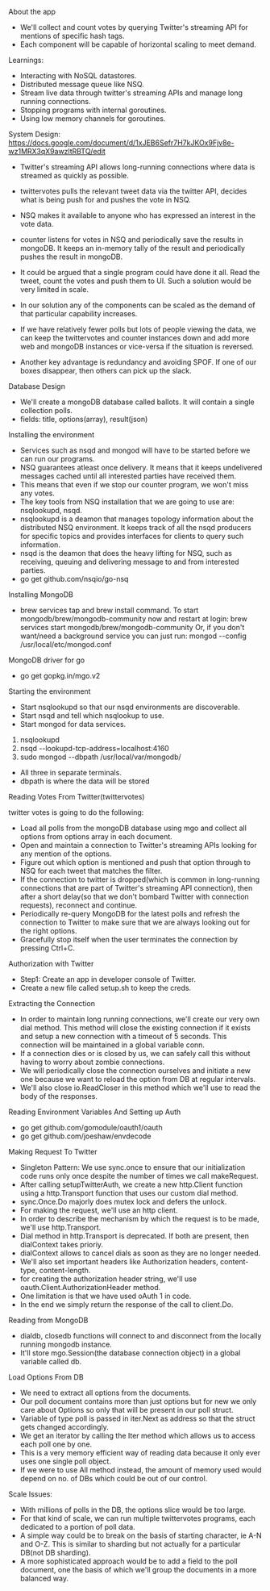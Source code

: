 About the app
* We'll collect and count votes by querying Twitter's streaming API for mentions of specific hash tags.
* Each component will be capable of horizontal scaling to meet demand.

Learnings:
* Interacting with NoSQL datastores.
* Distributed message queue like NSQ.
* Stream live data through twitter's streaming APIs and manage long running connections.
* Stopping programs with internal goroutines.
* Using low memory channels for goroutines.

System Design:
https://docs.google.com/document/d/1xJEB6Sefr7H7kJKOx9Fjv8e-wz1MRX3qX9awzltRBTQ/edit

* Twitter's streaming API allows long-running connections where data is streamed as quickly as possible.
* twittervotes pulls the relevant tweet data via the twitter API, decides what is being push for and pushes the vote in NSQ.
* NSQ makes it available to anyone who has expressed an interest in the vote data.
* counter listens for votes in NSQ and periodically save the results in mongoDB. It keeps an in-memory tally of the result and periodically pushes the result in mongoDB.

* It could be argued that a single program could have done it all. Read the tweet, count the votes and push them to UI. Such a solution would be very limited in scale.
* In our solution any of the components can be scaled as the demand of that particular capability increases.
* If we have relatively fewer polls but lots of people viewing the data, we can keep the twittervotes and counter instances down and add more web and mongoDB instances or vice-versa if the situation is reversed.
* Another key advantage is redundancy and avoiding SPOF. If one of our boxes disappear, then others can pick up the slack.


Database Design
* We'll create a mongoDB database called ballots. It will contain a single collection polls.
* fields: title, options(array), result(json)

Installing the environment
* Services such as nsqd and mongod will have to be started before we can run our programs.
* NSQ guarantees atleast once delivery. It means that it keeps undelivered messages cached until all interested parties have received them.
* This means that even if we stop our counter program, we won't miss any votes.
* The key tools from NSQ installation that we are going to use are: nsqlookupd, nsqd.
* nsqlookupd is a deamon that manages topology information about the distributed NSQ environment. It keeps track of all the nsqd producers for specific topics and provides interfaces for clients to query such information.
* nsqd is the deamon that does the heavy lifting for NSQ, such as receiving, queuing and delivering message to and from interested parties.
* go get github.com/nsqio/go-nsq

Installing MongoDB
* brew services tap and brew install command.
    To start mongodb/brew/mongodb-community now and restart at login:
    brew services start mongodb/brew/mongodb-community
    Or, if you don't want/need a background service you can just run:
    mongod --config /usr/local/etc/mongod.conf

MongoDB driver for go
* go get gopkg.in/mgo.v2

Starting the environment
* Start nsqlookupd so that our nsqd environments are discoverable.
* Start nsqd and tell which nsqlookup to use.
* Start mongod for data services.

1. nsqlookupd
2. nsqd --lookupd-tcp-address=localhost:4160
3. sudo mongod --dbpath /usr/local/var/mongodb/

* All three in separate terminals.
* dbpath is where the data will be stored


Reading Votes From Twitter(twittervotes)

twitter votes is going to do the following:
* Load all polls from the mongoDB database using mgo and collect all options from options array in each document.
* Open and maintain a connection to Twitter's streaming APIs looking for any mention of the options.
* Figure out which option is mentioned and push that option through to NSQ for each tweet that matches the filter.
* If the connection to twitter is dropped(which is common in long-running connections that are part of Twitter's streaming API connection), then after a short delay(so that we don't bombard Twitter with connection requests), reconnect and continue.
* Periodically re-query MongoDB for the latest polls and refresh the connection to Twitter to make sure that we are always looking out for the right options.
* Gracefully stop itself when the user terminates the connection by pressing Ctrl+C.


Authorization with Twitter
* Step1: Create an app in developer console of Twitter.
* Create a new file called setup.sh to keep the creds.


Extracting the Connection
* In order to maintain long running connections, we'll create our very own dial method. This method will close the existing connection if it exists and setup a new connection with a timeout of 5 seconds. This connection will be maintained in a global variable conn.
* If a connection dies or is closed by us, we can safely call this without having to worry about zombie connections.
* We will periodically close the connection ourselves and initiate a new one because we want to reload the option from DB at regular intervals.
* We'll also close io.ReadCloser in this method which we'll use to read the body of the responses.

Reading Environment Variables And Setting up Auth
* go get github.com/gomodule/oauth1/oauth
* go get github.com/joeshaw/envdecode

Making Request To Twitter
* Singleton Pattern: We use sync.once to ensure that our initialization code runs only once despite the number of times we call makeRequest.
* After calling setupTwitterAuth, we create a new http.Client function using a http.Transport function that uses our custom dial method. 
* sync.Once.Do majorly does mutex lock and defers the unlock.
* For making the request, we'll use an http client. 
* In order to describe the mechanism by which the request is to be made, we'll use http.Transport.
* Dial method in http.Transport is deprecated. If both are present, then dialContext takes prioriy. 
* dialContext allows to cancel dials as soon as they are no longer needed.
* We'll also set important headers like Authorization headers, content-type, content-length.
* for creating the authorization header string, we'll use oauth.Client.AuthorizationHeader method.
* One limitation is that we have used oAuth 1 in code.
* In the end we simply return the response of the call to client.Do. 

Reading from MongoDB
* dialdb, closedb functions will connect to and disconnect from the locally running mongodb instance.
* It'll store mgo.Session(the database connection object) in a global variable called db. 

Load Options From DB
* We need to extract all options from the documents.
* Our poll document contains more than just options but for new we only care about Options so only that will be present in our poll struct.
* Variable of type poll is passed in iter.Next as address so that the struct gets changed accordingly.
* We get an iterator by calling the Iter method which allows us to access each poll one by one.
* This is a very memory efficient way of reading data because it only ever uses one single poll object.
* If we were to use All method instead, the amount of memory used would depend on no. of DBs which could be out of our control.

Scale Issues:
* With millions of polls in the DB, the options slice would be too large. 
* For that kind of scale, we can run multiple twittervotes programs, each dedicated to a portion of poll data.
* A simple way could be to break on the basis of starting character, ie A-N and O-Z. This is similar to sharding but not actually for a particular DB(not DB sharding).
* A more sophisticated approach would be to add a field to the poll document, one the basis of which we'll group the documents in a more balanced way.